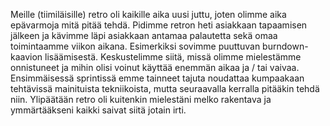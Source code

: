 Meille (tiimiläisille) retro oli kaikille aika uusi juttu, joten olimme aika epävarmoja mitä pitää tehdä. Pidimme retron heti asiakkaan tapaamisen jälkeen ja kävimme läpi asiakkaan antamaa palautetta sekä omaa toimintaamme viikon aikana. Esimerkiksi sovimme puuttuvan burndown-kaavion lisäämisestä. Keskustelimme siitä, missä olimme mielestämme onnistuneet ja mihin olisi voinut käyttää enemmän aikaa ja / tai vaivaa. Ensimmäisessä sprintissä emme tainneet tajuta noudattaa kumpaakaan tehtävissä mainituista tekniikoista, mutta seuraavalla kerralla pitääkin tehdä niin. Ylipäätään retro oli kuitenkin mielestäni melko rakentava ja ymmärtääkseni kaikki saivat siitä jotain irti.
